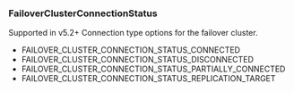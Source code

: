 ### FailoverClusterConnectionStatus
Supported in v5.2+
Connection type options for the failover cluster.

- FAILOVER_CLUSTER_CONNECTION_STATUS_CONNECTED
- FAILOVER_CLUSTER_CONNECTION_STATUS_DISCONNECTED
- FAILOVER_CLUSTER_CONNECTION_STATUS_PARTIALLY_CONNECTED
- FAILOVER_CLUSTER_CONNECTION_STATUS_REPLICATION_TARGET
